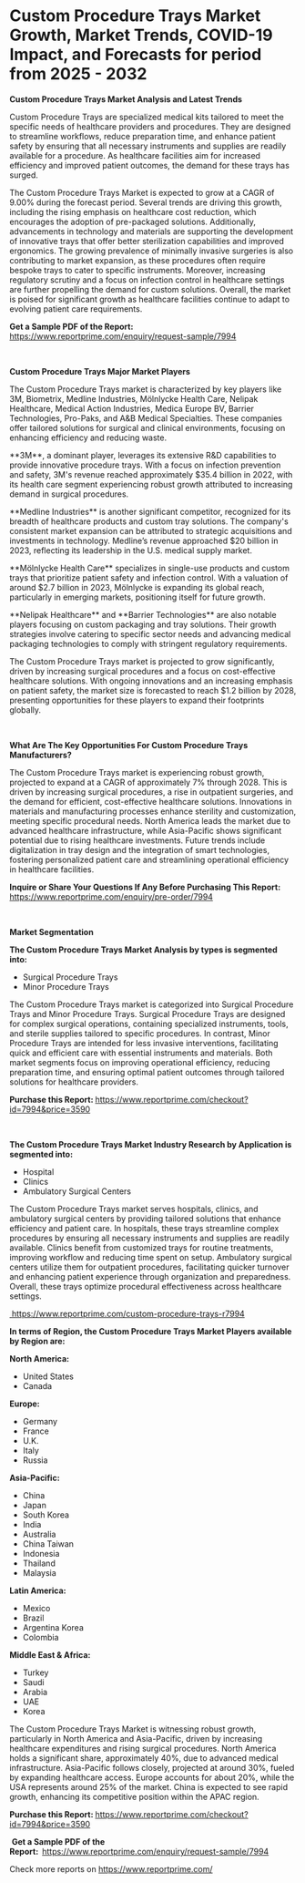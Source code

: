 <p><h1>Custom Procedure Trays Market Growth, Market Trends, COVID-19 Impact, and Forecasts for period from 2025 - 2032</h1></p><p><strong>Custom Procedure Trays Market Analysis and Latest Trends</strong></p>
<p><p>Custom Procedure Trays are specialized medical kits tailored to meet the specific needs of healthcare providers and procedures. They are designed to streamline workflows, reduce preparation time, and enhance patient safety by ensuring that all necessary instruments and supplies are readily available for a procedure. As healthcare facilities aim for increased efficiency and improved patient outcomes, the demand for these trays has surged.</p><p>The Custom Procedure Trays Market is expected to grow at a CAGR of 9.00% during the forecast period. Several trends are driving this growth, including the rising emphasis on healthcare cost reduction, which encourages the adoption of pre-packaged solutions. Additionally, advancements in technology and materials are supporting the development of innovative trays that offer better sterilization capabilities and improved ergonomics. The growing prevalence of minimally invasive surgeries is also contributing to market expansion, as these procedures often require bespoke trays to cater to specific instruments. Moreover, increasing regulatory scrutiny and a focus on infection control in healthcare settings are further propelling the demand for custom solutions. Overall, the market is poised for significant growth as healthcare facilities continue to adapt to evolving patient care requirements.</p></p>
<p><strong>Get a Sample PDF of the Report:&nbsp;</strong> <a href="https://www.reportprime.com/enquiry/request-sample/7994?utm_campaign=3456&utm_medium=2&utm_source=Github&utm_content=ia&utm_term=19032025&utm_id=custom-procedure-trays">https://www.reportprime.com/enquiry/request-sample/7994</a></p>
<p>&nbsp;</p>
<p><strong>Custom Procedure Trays Major Market Players</strong></p>
<p><p>The Custom Procedure Trays market is characterized by key players like 3M, Biometrix, Medline Industries, Mölnlycke Health Care, Nelipak Healthcare, Medical Action Industries, Medica Europe BV, Barrier Technologies, Pro-Paks, and A&B Medical Specialties. These companies offer tailored solutions for surgical and clinical environments, focusing on enhancing efficiency and reducing waste.</p><p>**3M**, a dominant player, leverages its extensive R&D capabilities to provide innovative procedure trays. With a focus on infection prevention and safety, 3M's revenue reached approximately $35.4 billion in 2022, with its health care segment experiencing robust growth attributed to increasing demand in surgical procedures.</p><p>**Medline Industries** is another significant competitor, recognized for its breadth of healthcare products and custom tray solutions. The company's consistent market expansion can be attributed to strategic acquisitions and investments in technology. Medline’s revenue approached $20 billion in 2023, reflecting its leadership in the U.S. medical supply market.</p><p>**Mölnlycke Health Care** specializes in single-use products and custom trays that prioritize patient safety and infection control. With a valuation of around $2.7 billion in 2023, Mölnlycke is expanding its global reach, particularly in emerging markets, positioning itself for future growth.</p><p>**Nelipak Healthcare** and **Barrier Technologies** are also notable players focusing on custom packaging and tray solutions. Their growth strategies involve catering to specific sector needs and advancing medical packaging technologies to comply with stringent regulatory requirements.</p><p>The Custom Procedure Trays market is projected to grow significantly, driven by increasing surgical procedures and a focus on cost-effective healthcare solutions. With ongoing innovations and an increasing emphasis on patient safety, the market size is forecasted to reach $1.2 billion by 2028, presenting opportunities for these players to expand their footprints globally.</p></p>
<p>&nbsp;</p>
<p><strong>What Are The Key Opportunities For Custom Procedure Trays Manufacturers?</strong></p>
<p><p>The Custom Procedure Trays market is experiencing robust growth, projected to expand at a CAGR of approximately 7% through 2028. This is driven by increasing surgical procedures, a rise in outpatient surgeries, and the demand for efficient, cost-effective healthcare solutions. Innovations in materials and manufacturing processes enhance sterility and customization, meeting specific procedural needs. North America leads the market due to advanced healthcare infrastructure, while Asia-Pacific shows significant potential due to rising healthcare investments. Future trends include digitalization in tray design and the integration of smart technologies, fostering personalized patient care and streamlining operational efficiency in healthcare facilities.</p></p>
<p><strong>Inquire or Share Your Questions If Any Before Purchasing This Report:</strong> <a href="https://www.reportprime.com/enquiry/pre-order/7994?utm_campaign=3456&utm_medium=2&utm_source=Github&utm_content=ia&utm_term=19032025&utm_id=custom-procedure-trays">https://www.reportprime.com/enquiry/pre-order/7994</a></p>
<p>&nbsp;</p>
<p><strong>Market Segmentation</strong></p>
<p><strong>The Custom Procedure Trays Market Analysis by types is segmented into:</strong></p>
<p><ul><li>Surgical Procedure Trays</li><li>Minor Procedure Trays</li></ul></p>
<p><p>The Custom Procedure Trays market is categorized into Surgical Procedure Trays and Minor Procedure Trays. Surgical Procedure Trays are designed for complex surgical operations, containing specialized instruments, tools, and sterile supplies tailored to specific procedures. In contrast, Minor Procedure Trays are intended for less invasive interventions, facilitating quick and efficient care with essential instruments and materials. Both market segments focus on improving operational efficiency, reducing preparation time, and ensuring optimal patient outcomes through tailored solutions for healthcare providers.</p></p>
<p><strong>Purchase this Report:&nbsp;</strong><a href="https://www.reportprime.com/checkout?id=7994&price=3590&utm_campaign=3456&utm_medium=2&utm_source=Github&utm_content=ia&utm_term=19032025&utm_id=custom-procedure-trays">https://www.reportprime.com/checkout?id=7994&price=3590</a></p>
<p>&nbsp;</p>
<p><strong>The Custom Procedure Trays Market Industry Research by Application is segmented into:</strong></p>
<p><ul><li>Hospital</li><li>Clinics</li><li>Ambulatory Surgical Centers</li></ul></p>
<p><p>The Custom Procedure Trays market serves hospitals, clinics, and ambulatory surgical centers by providing tailored solutions that enhance efficiency and patient care. In hospitals, these trays streamline complex procedures by ensuring all necessary instruments and supplies are readily available. Clinics benefit from customized trays for routine treatments, improving workflow and reducing time spent on setup. Ambulatory surgical centers utilize them for outpatient procedures, facilitating quicker turnover and enhancing patient experience through organization and preparedness. Overall, these trays optimize procedural effectiveness across healthcare settings.</p></p>
<p><a href="https://www.reportprime.com/custom-procedure-trays-r7994?utm_campaign=3456&utm_medium=2&utm_source=Github&utm_content=ia&utm_term=19032025&utm_id=custom-procedure-trays">&nbsp;https://www.reportprime.com/custom-procedure-trays-r7994</a></p>
<p><strong>In terms of Region, the Custom Procedure Trays Market Players available by Region are:</strong></p>
<p>
    <p> <strong> North America: </strong>
        <ul>
            <li>United States</li>
            <li>Canada</li>
        </ul>
        </p> 
    <p> <strong> Europe: </strong>
        <ul>
            <li>Germany</li>
            <li>France</li>
            <li>U.K.</li>
            <li>Italy</li>
            <li>Russia</li>
        </ul>
        </p> 
    <p> <strong> Asia-Pacific: </strong>
        <ul>
            <li>China</li>
            <li>Japan</li>
            <li>South Korea</li>
            <li>India</li>
            <li>Australia</li>
            <li>China Taiwan</li>
            <li>Indonesia</li>
            <li>Thailand</li>
            <li>Malaysia</li>
        </ul>
        </p> 
    <p> <strong> Latin America: </strong>
        <ul>
            <li>Mexico</li>
            <li>Brazil</li>
            <li>Argentina Korea</li>
            <li>Colombia</li>
        </ul>
        </p> 
    <p> <strong> Middle East & Africa: </strong>
        <ul>
            <li>Turkey</li>
            <li>Saudi</li>
            <li>Arabia</li>
            <li>UAE</li>
            <li>Korea</li>
        </ul>
    </p>
    </p>
<p><p>The Custom Procedure Trays Market is witnessing robust growth, particularly in North America and Asia-Pacific, driven by increasing healthcare expenditures and rising surgical procedures. North America holds a significant share, approximately 40%, due to advanced medical infrastructure. Asia-Pacific follows closely, projected at around 30%, fueled by expanding healthcare access. Europe accounts for about 20%, while the USA represents around 25% of the market. China is expected to see rapid growth, enhancing its competitive position within the APAC region.</p></p>
<p><strong>Purchase this Report: </strong><a href="https://www.reportprime.com/checkout?id=7994&price=3590&utm_campaign=3456&utm_medium=2&utm_source=Github&utm_content=ia&utm_term=19032025&utm_id=custom-procedure-trays">https://www.reportprime.com/checkout?id=7994&price=3590</a></p>
<p>&nbsp;<strong>Get a Sample PDF of the Report:&nbsp;&nbsp;</strong><a href="https://www.reportprime.com/enquiry/request-sample/7994?utm_campaign=3456&utm_medium=2&utm_source=Github&utm_content=ia&utm_term=19032025&utm_id=custom-procedure-trays">https://www.reportprime.com/enquiry/request-sample/7994</a></p>
<p><strong></strong></p>
<p>Check more reports on <a href="https://www.reportprime.com/?utm_campaign=3456&utm_medium=2&utm_source=Github&utm_content=ia&utm_term=19032025&utm_id=custom-procedure-trays">https://www.reportprime.com/</a></p>